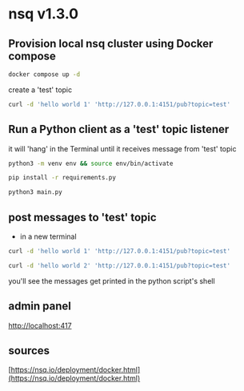 # nsq v1.3.0

## Provision local nsq cluster using Docker compose


```bash
docker compose up -d
```

create a 'test' topic

```bash
curl -d 'hello world 1' 'http://127.0.0.1:4151/pub?topic=test'
```

## Run a Python client as a 'test' topic listener

it will 'hang' in the Terminal until it receives message from 'test' topic

```bash
python3 -m venv env && source env/bin/activate

pip install -r requirements.py

python3 main.py
```

## post messages to 'test' topic

* in a new terminal

```bash
curl -d 'hello world 1' 'http://127.0.0.1:4151/pub?topic=test'

curl -d 'hello world 2' 'http://127.0.0.1:4151/pub?topic=test'
```

you'll see the messages get printed in the python script's shell

## admin panel

[http://localhost:417](http://localhost:4171)

## sources

[https://nsq.io/deployment/docker.html](https://nsq.io/deployment/docker.html)
